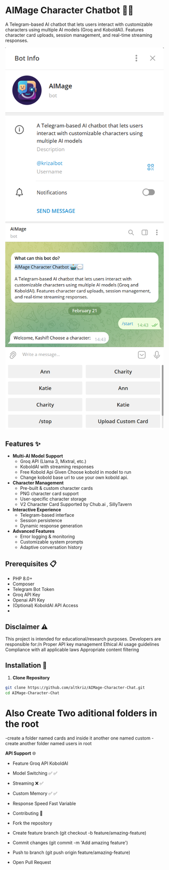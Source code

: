 # AIMage Character Chatbot 🤖💬

A Telegram-based AI chatbot that lets users interact with customizable characters using multiple AI models (Groq and KoboldAI). Features character card uploads, session management, and real-time streaming responses.

![Demo](https://raw.githubusercontent.com/altkriz/AIMage-Character-Chat/refs/heads/main/img/img1.png) 
![Demo](https://raw.githubusercontent.com/altkriz/AIMage-Character-Chat/refs/heads/main/img/img2.png) 

## Features ✨

- **Multi-AI Model Support**
  - Groq API (Llama 3, Mixtral, etc.)
  - KoboldAI with streaming responses
  - Free Kobold Api Given Choose kobold in model to run
  - Change kobold base url to use your own kobold api.
- **Character Management**
  - Pre-built & custom character cards
  - PNG character card support
  - User-specific character storage
  - V2 Character Card Supported by Chub.ai , SillyTavern 
- **Interactive Experience**
  - Telegram-based interface
  - Session persistence
  - Dynamic response generation
- **Advanced Features**
  - Error logging & monitoring
  - Customizable system prompts
  - Adaptive conversation history

## Prerequisites 📋

- PHP 8.0+
- Composer
- Telegram Bot Token
- Groq API Key
- Openai API Key 
- (Optional) KoboldAI API Access
- 
## **Disclaimer** ⚠️
This project is intended for educational/research purposes. Developers are responsible for:/n
Proper API key management
Ethical AI usage guidelines
Compliance with all applicable laws
Appropriate content filtering
  

## Installation 🚀

1. **Clone Repository**
```bash
git clone https://github.com/altkriz/AIMage-Character-Chat.git
cd AIMage-Character-Chat

```

# **Also Create Two aditional folders in the root**

-create a folder named cards and inside it another one named custom 
-create another folder named users in root

**API Support** 🌐
- Feature	Groq API	KoboldAI
- Model Switching	✅	✅
- Streaming	❌	✅
- Custom Memory	✅	✅
- Response Speed	Fast	Variable
- Contributing 🤝
- Fork the repository

- Create feature branch (git checkout -b feature/amazing-feature)

- Commit changes (git commit -m 'Add amazing feature')

- Push to branch (git push origin feature/amazing-feature)

- Open Pull Request


